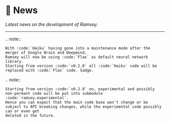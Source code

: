 📰 News
=======

*Latest news on the development of Ramsey.*

----

.. note::

    With :code:`Haiku` having gone into a maintenance mode after the merger of Google Brain and Deepmind,
    Ramsey will now be using :code:`Flax` as default neural network library.
    Starting from version :code:`v0.2.0` all :code:`Haiku` code will be replaced with :code:`Flax` code. Sadge.

.. note::

    Starting from version :code:`v0.2.0` on, experimental and possibly non-permant code will be put into submodule :code:`ramsey.experimental`.
    Hence you can expect that the main code base won't change or be subject to API breaking changes, while the experimental code possibly can or even get
    deleted in the future.
